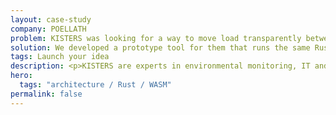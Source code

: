 ```yaml
---
layout: case-study
company: POELLATH
problem: KISTERS was looking for a way to move load transparently between their servers, edge functions, and users' browsers.
solution: We developed a prototype tool for them that runs the same Rust code on the server, edge function, and browsers via WebAssembly.
tags: Launch your idea
description: <p>KISTERS are experts in environmental monitoring, IT and data management</p><p>We developed a prototype tool for them that runs the same Rust code on the server as well as on an edge function and in the browser via WebAssembly.</p>
hero:
  tags: "architecture / Rust / WASM"
permalink: false
---
```

